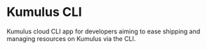 # Kumulus CLI

Kumulus cloud CLI app for developers aiming to ease shipping and managing resources on Kumulus via the CLI.
